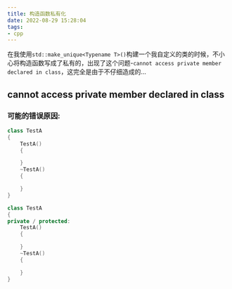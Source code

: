 ```yaml
---
title: 构造函数私有化
date: 2022-08-29 15:28:04
tags:
- cpp
---
```


在我使用`std::make_unique<Typename T>()`构建一个我自定义的类的时候，不小心将构造函数写成了私有的，出现了这个问题-`cannot access private member declared in class`，这完全是由于不仔细造成的...

<!-- more -->

## cannot access private member declared in class

### 可能的错误原因:
```C++
class TestA
{
    TestA()
    {

    }
    ~TestA()
    {

    }
}
```

```C++
class TestA
{
private / protected: 
    TestA()
    {

    }
    ~TestA()
    {

    }
}

```



